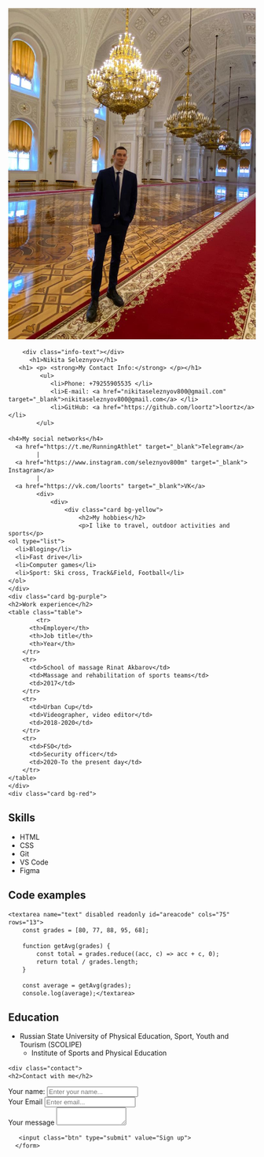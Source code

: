 <!DOCTYPE html>
<html lang="en">
  <head>
    <meta charset="UTF-8" />
    <meta http-equiv="X-UA-Compatible" content="IE=edge" />
    <meta name="viewport" content="width=device-width, initial-scale=1.0" />
    <title>Nikita CV</title>
		<link rel="stylesheet" href="style.css">
  </head>
  <body>
		<div class="container">
		</div class="info"> 	
        <img src="Nikita.jpg" alt="This my photo" class="avatar" />

        <div class="info-text"></div>
          <h1>Nikita Seleznyov</h1>
       <h1> <p> <strong>My Contact Info:</strong> </p></h1>
			 <ul>
				<li>Phone: +79255905535 </li>
				<li>E-mail: <a href="nikitaseleznyov800@gmail.com" target="_blank">nikitaseleznyov800@gmail.com</a> </li>
				<li>GitHub: <a href="https://github.com/loortz">loortz</a></li>
			</ul>
        
    <h4>My social networks</h4>
      <a href="https://t.me/RunningAthlet" target="_blank">Telegram</a>
			|
      <a href="https://www.instagram.com/seleznyov800m" target="_blank"> Instagram</a>
			|
      <a href="https://vk.com/loorts" target="_blank">VK</a>
			<div>
				<div>
					<div class="card bg-yellow">
						<h2>My hobbies</h2>
						<p>I like to travel, outdoor activities and sports</p>
    <ol type="list">
      <li>Bloging</li>
      <li>Fast drive</li>
      <li>Computer games</li>
      <li>Sport: Ski cross, Track&Field, Football</li>
    </ol>
	</div>
	<div class="card bg-purple">
    <h2>Work experience</h2>
    <table class="table">
			<tr>
          <th>Employer</th>
          <th>Job title</th>
          <th>Year</th>
        </tr>
        <tr>
          <td>School of massage Rinat Akbarov</td>
          <td>Massage and rehabilitation of sports teams</td>
          <td>2017</td>
        </tr>
        <tr>
          <td>Urban Cup</td>
          <td>Videographer, video editor</td>
          <td>2018-2020</td>
        </tr>
        <tr>
          <td>FSO</td>
          <td>Security officer</td>
          <td>2020-To the present day</td>
        </tr>
    </table>
	</div>
	<div class="card bg-red">
<h2>Skills</h2>
<ul>
	<li>HTML</li>
	<li>CSS</li>
	<li>Git</li>
	<li>VS Code</li>
	<li>Figma</li>
</ul>
		</div>
<div class="card bg-grey">
<h2>Code examples</h2>

	<textarea name="text" disabled readonly id="areacode" cols="75" rows="13">
		const grades = [80, 77, 88, 95, 68];

		function getAvg(grades) {
			const total = grades.reduce((acc, c) => acc + c, 0);
			return total / grades.length;
		}
		
		const average = getAvg(grades);
		console.log(average);</textarea>
</div>
<div class="card bg-brown">
	<h2>Education</h2>
	<ul><li>Russian State University of Physical Education, Sport, Youth and Tourism (SCOLIPE)
		<ul>
			<li>Institute of Sports and Physical Education</li>
		</ul>
	</li></ul>
</div>

	<div class="contact">
    <h2>Contact with me</h2>
 <form action="/">
    <div class="row">
    <div class="form-group">
       <label for="name">Your name:</label>   
       <input type="text"id="name"placeholder="Enter your name...">
      </div>

 <div class="form-group">
<label for="email">Your Email</label>
<input type="email" id="email"placeholder="Enter email...">
   </div>
</div>

<div class="form-group">
<label for="text">Your message</label>

<textarea id="text" cols="15" rows="2"></textarea> 
</div>

       <input class="btn" type="submit" value="Sign up">
      </form>
   </div>
</div>

<div style="margin-bottom: 500px;;"></div>
 </body>
</html>